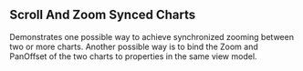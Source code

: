 ## Scroll And Zoom Synced Charts
Demonstrates one possible way to achieve synchronized zooming between two or more charts. Another possible way is to bind the Zoom and PanOffset of the two charts to properties in the same view model.

[//]: <keywords: databinding, mvvm, lineseries, syncchartpanandzoombehavior>